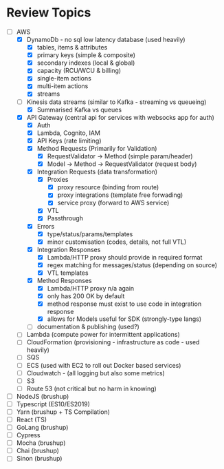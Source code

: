 # Review Topics

* [ ] AWS
  * [x] DynamoDb - no sql low latency database (used heavily)
    * [x] tables, items & attributes
    * [x] primary keys (simple & composite)
    * [x] secondary indexes (local & global)
    * [x] capacity (RCU/WCU & billing)
    * [x] single-item actions
    * [x] multi-item actions
    * [x] streams
  * [ ] Kinesis data streams (similar to Kafka - streaming vs queueing)
    * [x] Summarised Kafka vs queues
  * [x] API Gateway (central api for services with websocks app for auth)
    * [x] Auth
    * [x] Lambda, Cognito, IAM
    * [x] API Keys (rate limiting)
    * [x] Method Requests (Primarily for Validation)
      * [x] RequestValidator -> Method (simple param/header)
      * [x] Model -> Method -> RequestValidator (request body)
    * [x] Integration Requests (data transformation)
      * [x] Proxies
        * [x] proxy resource (binding from route)
        * [x] proxy integrations (template free forwading)
        * [x] service proxy (forward to AWS service)
      * [x] VTL
      * [x] Passthrough
    * [x] Errors
      * [x] type/status/params/templates
      * [x] minor customisation (codes, details, not full VTL)
    * [x] Integration Responses
      * [x] Lambda/HTTP proxy should provide in required format
      * [x] regex matching for messages/status (depending on source)
      * [x] VTL templates
    * [x] Method Responses
      * [x] Lambda/HTTP proxy n/a again
      * [x] only has 200 OK by default
      * [x] method response must exist to use code in integration response
      * [x] allows for Models useful for SDK (strongly-type langs)
    * [ ] documentation & publishing (used?)
  * [ ] Lambda (compute power for intermittent applications)
  * [ ] CloudFormation (provisioning - infrastructure as code - used heavily)
  * [ ] SQS
  * [ ] ECS (used with EC2 to roll out Docker based services)
  * [ ] Cloudwatch - (all logging but also some metrics)
  * [ ] S3
  * [ ] Route 53 (not critical but no harm in knowing)
* [ ] NodeJS (brushup)
* [ ] Typescript (ES10/ES2019)
* [ ] Yarn (brushup + TS Compilation)
* [ ] React (TS)
* [ ] GoLang (brushup)
* [ ] Cypress
* [ ] Mocha (brushup)
* [ ] Chai (brushup)
* [ ] Sinon (brushup)
